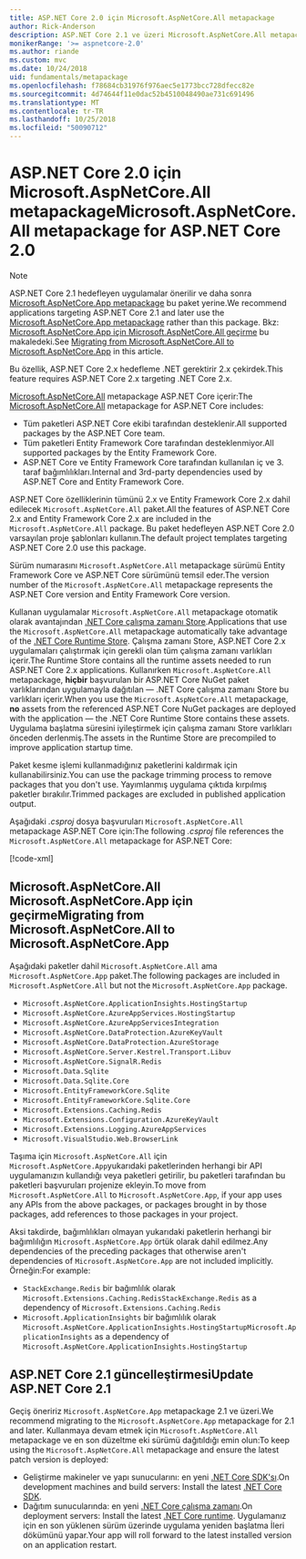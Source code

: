 ```yaml
---
title: ASP.NET Core 2.0 için Microsoft.AspNetCore.All metapackage
author: Rick-Anderson
description: ASP.NET Core 2.1 ve üzeri Microsoft.AspNetCore.All metapackage önerilmez.
monikerRange: '>= aspnetcore-2.0'
ms.author: riande
ms.custom: mvc
ms.date: 10/24/2018
uid: fundamentals/metapackage
ms.openlocfilehash: f78684cb31976f976aec5e1773bcc728dfecc82e
ms.sourcegitcommit: 4d74644f11e0dac52b4510048490ae731c691496
ms.translationtype: MT
ms.contentlocale: tr-TR
ms.lasthandoff: 10/25/2018
ms.locfileid: "50090712"
---
```

# <a name="microsoftaspnetcoreall-metapackage-for-aspnet-core-20"></a><span data-ttu-id="9fb4d-103">ASP.NET Core 2.0 için Microsoft.AspNetCore.All metapackage</span><span class="sxs-lookup"><span data-stu-id="9fb4d-103">Microsoft.AspNetCore.All metapackage for ASP.NET Core 2.0</span></span>

> [!NOTE]
> <span data-ttu-id="9fb4d-104">ASP.NET Core 2.1 hedefleyen uygulamalar önerilir ve daha sonra [Microsoft.AspNetCore.App metapackage](xref:fundamentals/metapackage-app) bu paket yerine.</span><span class="sxs-lookup"><span data-stu-id="9fb4d-104">We recommend applications targeting ASP.NET Core 2.1 and later use the [Microsoft.AspNetCore.App metapackage](xref:fundamentals/metapackage-app) rather than this package.</span></span> <span data-ttu-id="9fb4d-105">Bkz: [Microsoft.AspNetCore.App için Microsoft.AspNetCore.All geçirme](#migrate) bu makaledeki.</span><span class="sxs-lookup"><span data-stu-id="9fb4d-105">See [Migrating from Microsoft.AspNetCore.All to Microsoft.AspNetCore.App](#migrate) in this article.</span></span>

<span data-ttu-id="9fb4d-106">Bu özellik, ASP.NET Core 2.x hedefleme .NET gerektirir 2.x çekirdek.</span><span class="sxs-lookup"><span data-stu-id="9fb4d-106">This feature requires ASP.NET Core 2.x targeting .NET Core 2.x.</span></span>

<span data-ttu-id="9fb4d-107">[Microsoft.AspNetCore.All](https://www.nuget.org/packages/Microsoft.AspNetCore.All) metapackage ASP.NET Core içerir:</span><span class="sxs-lookup"><span data-stu-id="9fb4d-107">The [Microsoft.AspNetCore.All](https://www.nuget.org/packages/Microsoft.AspNetCore.All) metapackage for ASP.NET Core includes:</span></span>

* <span data-ttu-id="9fb4d-108">Tüm paketleri ASP.NET Core ekibi tarafından desteklenir.</span><span class="sxs-lookup"><span data-stu-id="9fb4d-108">All supported packages by the ASP.NET Core team.</span></span>
* <span data-ttu-id="9fb4d-109">Tüm paketleri Entity Framework Core tarafından desteklenmiyor.</span><span class="sxs-lookup"><span data-stu-id="9fb4d-109">All supported packages by the Entity Framework Core.</span></span>
* <span data-ttu-id="9fb4d-110">ASP.NET Core ve Entity Framework Core tarafından kullanılan iç ve 3. taraf bağımlılıkları.</span><span class="sxs-lookup"><span data-stu-id="9fb4d-110">Internal and 3rd-party dependencies used by ASP.NET Core and Entity Framework Core.</span></span>

<span data-ttu-id="9fb4d-111">ASP.NET Core özelliklerinin tümünü 2.x ve Entity Framework Core 2.x dahil edilecek `Microsoft.AspNetCore.All` paket.</span><span class="sxs-lookup"><span data-stu-id="9fb4d-111">All the features of ASP.NET Core 2.x and Entity Framework Core 2.x are included in the `Microsoft.AspNetCore.All` package.</span></span> <span data-ttu-id="9fb4d-112">Bu paket hedefleyen ASP.NET Core 2.0 varsayılan proje şablonları kullanın.</span><span class="sxs-lookup"><span data-stu-id="9fb4d-112">The default project templates targeting ASP.NET Core 2.0 use this package.</span></span>

<span data-ttu-id="9fb4d-113">Sürüm numarasını `Microsoft.AspNetCore.All` metapackage sürümü Entity Framework Core ve ASP.NET Core sürümünü temsil eder.</span><span class="sxs-lookup"><span data-stu-id="9fb4d-113">The version number of the `Microsoft.AspNetCore.All` metapackage represents the ASP.NET Core version and Entity Framework Core version.</span></span>

<span data-ttu-id="9fb4d-114">Kullanan uygulamalar `Microsoft.AspNetCore.All` metapackage otomatik olarak avantajından [.NET Core çalışma zamanı Store](/dotnet/core/deploying/runtime-store).</span><span class="sxs-lookup"><span data-stu-id="9fb4d-114">Applications that use the `Microsoft.AspNetCore.All` metapackage automatically take advantage of the [.NET Core Runtime Store](/dotnet/core/deploying/runtime-store).</span></span> <span data-ttu-id="9fb4d-115">Çalışma zamanı Store, ASP.NET Core 2.x uygulamaları çalıştırmak için gerekli olan tüm çalışma zamanı varlıkları içerir.</span><span class="sxs-lookup"><span data-stu-id="9fb4d-115">The Runtime Store contains all the runtime assets needed to run ASP.NET Core 2.x applications.</span></span> <span data-ttu-id="9fb4d-116">Kullanırken `Microsoft.AspNetCore.All` metapackage, **hiçbir** başvurulan bir ASP.NET Core NuGet paket varlıklarından uygulamayla dağıtılan &mdash; .NET Core çalışma zamanı Store bu varlıkları içerir.</span><span class="sxs-lookup"><span data-stu-id="9fb4d-116">When you use the `Microsoft.AspNetCore.All` metapackage, **no** assets from the referenced ASP.NET Core NuGet packages are deployed with the application &mdash; the .NET Core Runtime Store contains these assets.</span></span> <span data-ttu-id="9fb4d-117">Uygulama başlatma süresini iyileştirmek için çalışma zamanı Store varlıkları önceden derlenmiş.</span><span class="sxs-lookup"><span data-stu-id="9fb4d-117">The assets in the Runtime Store are precompiled to improve application startup time.</span></span>

<span data-ttu-id="9fb4d-118">Paket kesme işlemi kullanmadığınız paketlerini kaldırmak için kullanabilirsiniz.</span><span class="sxs-lookup"><span data-stu-id="9fb4d-118">You can use the package trimming process to remove packages that you don't use.</span></span> <span data-ttu-id="9fb4d-119">Yayımlanmış uygulama çıktıda kırpılmış paketler bırakılır.</span><span class="sxs-lookup"><span data-stu-id="9fb4d-119">Trimmed packages are excluded in published application output.</span></span>

<span data-ttu-id="9fb4d-120">Aşağıdaki *.csproj* dosya başvuruları `Microsoft.AspNetCore.All` metapackage ASP.NET Core için:</span><span class="sxs-lookup"><span data-stu-id="9fb4d-120">The following *.csproj* file references the `Microsoft.AspNetCore.All` metapackage for ASP.NET Core:</span></span>

[!code-xml[](metapackage/samples/Metapackage.All.Example.csproj?highlight=6)]

<a name="migrate"></a>

## <a name="migrating-from-microsoftaspnetcoreall-to-microsoftaspnetcoreapp"></a><span data-ttu-id="9fb4d-121">Microsoft.AspNetCore.All Microsoft.AspNetCore.App için geçirme</span><span class="sxs-lookup"><span data-stu-id="9fb4d-121">Migrating from Microsoft.AspNetCore.All to Microsoft.AspNetCore.App</span></span>

<span data-ttu-id="9fb4d-122">Aşağıdaki paketler dahil `Microsoft.AspNetCore.All` ama `Microsoft.AspNetCore.App` paket.</span><span class="sxs-lookup"><span data-stu-id="9fb4d-122">The following packages are included in `Microsoft.AspNetCore.All` but not the `Microsoft.AspNetCore.App` package.</span></span> 

* `Microsoft.AspNetCore.ApplicationInsights.HostingStartup`
* `Microsoft.AspNetCore.AzureAppServices.HostingStartup`
* `Microsoft.AspNetCore.AzureAppServicesIntegration`
* `Microsoft.AspNetCore.DataProtection.AzureKeyVault`
* `Microsoft.AspNetCore.DataProtection.AzureStorage`
* `Microsoft.AspNetCore.Server.Kestrel.Transport.Libuv`
* `Microsoft.AspNetCore.SignalR.Redis`
* `Microsoft.Data.Sqlite`
* `Microsoft.Data.Sqlite.Core`
* `Microsoft.EntityFrameworkCore.Sqlite`
* `Microsoft.EntityFrameworkCore.Sqlite.Core`
* `Microsoft.Extensions.Caching.Redis`
* `Microsoft.Extensions.Configuration.AzureKeyVault`
* `Microsoft.Extensions.Logging.AzureAppServices`
* `Microsoft.VisualStudio.Web.BrowserLink`

<span data-ttu-id="9fb4d-123">Taşıma için `Microsoft.AspNetCore.All` için `Microsoft.AspNetCore.App`yukarıdaki paketlerinden herhangi bir API uygulamanızın kullandığı veya paketleri getirilir, bu paketleri tarafından bu paketleri başvuruları projenize ekleyin.</span><span class="sxs-lookup"><span data-stu-id="9fb4d-123">To move from `Microsoft.AspNetCore.All` to `Microsoft.AspNetCore.App`, if your app uses any APIs from the above packages, or packages brought in by those packages, add references to those packages in your project.</span></span>

<span data-ttu-id="9fb4d-124">Aksi takdirde, bağımlılıkları olmayan yukarıdaki paketlerin herhangi bir bağımlılığın `Microsoft.AspNetCore.App` örtük olarak dahil edilmez.</span><span class="sxs-lookup"><span data-stu-id="9fb4d-124">Any dependencies of the preceding packages that otherwise aren't dependencies of `Microsoft.AspNetCore.App` are not included implicitly.</span></span> <span data-ttu-id="9fb4d-125">Örneğin:</span><span class="sxs-lookup"><span data-stu-id="9fb4d-125">For example:</span></span>

* <span data-ttu-id="9fb4d-126">`StackExchange.Redis` bir bağımlılık olarak `Microsoft.Extensions.Caching.Redis`</span><span class="sxs-lookup"><span data-stu-id="9fb4d-126">`StackExchange.Redis` as a dependency of `Microsoft.Extensions.Caching.Redis`</span></span>
* <span data-ttu-id="9fb4d-127">`Microsoft.ApplicationInsights` bir bağımlılık olarak `Microsoft.AspNetCore.ApplicationInsights.HostingStartup`</span><span class="sxs-lookup"><span data-stu-id="9fb4d-127">`Microsoft.ApplicationInsights` as a dependency of `Microsoft.AspNetCore.ApplicationInsights.HostingStartup`</span></span>

## <a name="update-aspnet-core-21"></a><span data-ttu-id="9fb4d-128">ASP.NET Core 2.1 güncelleştirmesi</span><span class="sxs-lookup"><span data-stu-id="9fb4d-128">Update ASP.NET Core 2.1</span></span>

<span data-ttu-id="9fb4d-129">Geçiş öneririz `Microsoft.AspNetCore.App` metapackage 2.1 ve üzeri.</span><span class="sxs-lookup"><span data-stu-id="9fb4d-129">We recommend migrating to the `Microsoft.AspNetCore.App` metapackage for 2.1 and later.</span></span> <span data-ttu-id="9fb4d-130">Kullanmaya devam etmek için `Microsoft.AspNetCore.All` metapackage ve en son düzeltme eki sürümü dağıtıldığı emin olun:</span><span class="sxs-lookup"><span data-stu-id="9fb4d-130">To keep using the `Microsoft.AspNetCore.All` metapackage and ensure the latest patch version is deployed:</span></span>

* <span data-ttu-id="9fb4d-131">Geliştirme makineler ve yapı sunucularını: en yeni [.NET Core SDK'sı](https://www.microsoft.com/net/download).</span><span class="sxs-lookup"><span data-stu-id="9fb4d-131">On development machines and build servers: Install the latest [.NET Core SDK](https://www.microsoft.com/net/download).</span></span>
* <span data-ttu-id="9fb4d-132">Dağıtım sunucularında: en yeni [.NET Core çalışma zamanı](https://www.microsoft.com/net/download).</span><span class="sxs-lookup"><span data-stu-id="9fb4d-132">On deployment servers: Install the latest [.NET Core runtime](https://www.microsoft.com/net/download).</span></span>
 <span data-ttu-id="9fb4d-133">Uygulamanız için en son yüklenen sürüm üzerinde uygulama yeniden başlatma İleri dökümünü yapar.</span><span class="sxs-lookup"><span data-stu-id="9fb4d-133">Your app will roll forward to the latest installed version on an application restart.</span></span>
